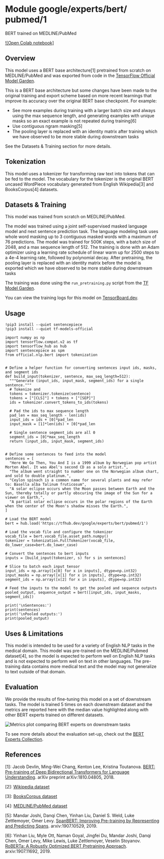 # Module google/&zwnj;experts/&zwnj;bert/&zwnj;pubmed/1

BERT trained on MEDLINE/PubMed

<!-- dataset: MEDLINE/PubMed -->
<!-- fine-tunable: true -->
<!-- format: saved_model_2 -->
<!-- language: en -->
<!-- module-type: text-embedding -->
<!-- network-architecture: Transformer -->

[![Open Colab notebook]](https://colab.research.google.com/github/tensorflow/hub/blob/master/examples/colab/bert_experts.ipynb)

## Overview

This model uses a BERT base architecture[1] pretrained from scratch on MEDLINE/PubMed and was exported from code in the [TensorFlow Official Model Garden](https://github.com/tensorflow/models/tree/master/official/nlp/bert).

This is a BERT base architecture but some changes have been made to the original
training and export scheme based on more recent learnings that improve its accuracy over
the original BERT base checkpoint. For example:

*   See more examples during training with a larger batch size and always using
    the max sequence length, and generating examples with unique masks so an
    exact example is not repeated during training[6]
*   Use contiguous ngram masking[5]
*   The pooling layer is replaced with an identity matrix after training
    which we have observed to be more stable during downstream tasks

See the Datasets & Training section for more details.

## Tokenization

This model uses a tokenizer for transforming raw text into tokens that can be
fed to the model. The vocabulary for the tokenizer is the original BERT uncased WordPiece vocabulary generated from English Wikipedia[3] and BooksCorpus[4] datasets.

## Datasets & Training

This model was trained from scratch on MEDLINE/PubMed.

The model was trained using a joint self-supervised masked language model and
next sentence prediction task. The language modeling task uses whole word
masking up to 3 contiguous masked words with a maximum of 76 predictions. The
model was trained for 500K steps, with a batch size of 2048, and a max sequence
length of 512. The training is done with an Adam optimizer using a learning rate
schedule of linear warm up for 2500 steps to a 4e-4 learning rate, followed by
polynomial decay. After pretraining, the pooling layer is replaced with an
identity matrix before the model is exported which we have observed to be more
stable during downstream tasks

The training was done using the `run_pretraining.py` script from the  [TF
Model Garden](https://github.com/tensorflow/models/tree/master/official/nlp/bert).

You can view the training logs for this model on [TensorBoard.dev](https://tensorboard.dev/experiment/RAOErKweRweQ0TGw4w8kgw).

## Usage

```
!pip3 install --quiet sentencepiece
!pip3 install --quiet tf-models-official

import numpy as np
import tensorflow.compat.v2 as tf
import tensorflow_hub as hub
import sentencepiece as spm
from official.nlp.bert import tokenization


# Define a helper function for converting sentences input ids, masks, and segment ids
def build_input(tokenizer, sentence, max_seq_length=512):
  """Generate (input_ids, input_mask, segment_ids) for a single sentence."""
  # Tokenize and
  tokens = tokenizer.tokenize(sentence)
  tokens = ["[CLS]"] + tokens + ["[SEP]"]
  ids = tokenizer.convert_tokens_to_ids(tokens)

  # Pad the ids to max sequence length
  pad_len = max_seq_length - len(ids)
  input_ids = ids + [0]*pad_len
  input_mask = [1]*len(ids) + [0]*pad_len

  # Single sentence segment_ids are all 0
  segment_ids = [0]*max_seq_length
  return (input_ids, input_mask, segment_ids)


# Define some sentences to feed into the model
sentences = [
  "Here We Go Then, You And I is a 1999 album by Norwegian pop artist Morten Abel. It was Abel's second CD as a solo artist.",
  "The album went straight to number one on the Norwegian album chart, and sold to double platinum.",
  "Ceylon spinach is a common name for several plants and may refer to: Basella alba Talinum fruticosum",
  "A solar eclipse occurs when the Moon passes between Earth and the Sun, thereby totally or partly obscuring the image of the Sun for a viewer on Earth.",
  "A partial solar eclipse occurs in the polar regions of the Earth when the center of the Moon's shadow misses the Earth.",
]

# Load the BERT model
bert = hub.load('https://tfhub.dev/google/experts/bert/pubmed/1')

# Load the vocab file and configure the tokenizer
vocab_file = bert.vocab_file.asset_path.numpy()
tokenizer = tokenization.FullTokenizer(vocab_file, do_lower_case=bert.do_lower_case)

# Convert the sentences to bert inputs
inputs = [build_input(tokenizer, s) for s in sentences]

# Slice to batch each input tensor
input_ids = np.array([x[0] for x in inputs], dtype=np.int32)
input_masks = np.array([x[1] for x in inputs], dtype=np.int32)
segment_ids = np.array([x[2] for x in inputs], dtype=np.int32)

# Feed the inputs to the model to get the pooled and sequence outputs
pooled_output, sequence_output = bert([input_ids, input_masks, segment_ids])

print('\nSentences:')
print(sentences)
print('\nPooled outputs:')
print(pooled_output)
```

## Uses & Limitations

This model is intended to be used for a variety of English NLP tasks in the medical domain. This model was pre-trained on the MEDLINE/Pubmed dataset[4], so the
model is expected to perform well on English NLP tasks and is not expected to
perform well on text in other languages. The pre-training data contains more
medical text and the model may not generalize to text outside of that domain.

## Evaluation

We provide the results of fine-tuning this model on a set of downstream tasks.
The model is trained 5 times on each downstream dataset and the metrics are
reported here with the median value highlighted along with other BERT experts
trained on different datasets.

![Metrics plot comparing BERT experts on downstream tasks](https://www.gstatic.com/aihub/tfhub/experts/bert/metrics_v0.png)

To see more details about the evaluation set-up, check out the
[BERT Experts Collection](https://tfhub.dev/google/collections/experts/bert/1).

## References

\[1]: Jacob Devlin, Ming-Wei Chang, Kenton Lee, Kristina Toutanova. [BERT:
Pre-training of Deep Bidirectional Transformers for Language
Understanding](https://arxiv.org/abs/1810.04805). arXiv preprint
arXiv:1810.04805, 2018.

\[2]: [Wikipedia dataset](https://dumps.wikimedia.org)

\[3]: [BooksCorpus dataset](http://yknzhu.wixsite.com/mbweb)

\[4]: [MEDLINE/PubMed dataset](https://www.nlm.nih.gov/databases/download/pubmed_medline.html)

\[5]: Mandar Joshi, Danqi Chen, Yinhan Liu, Daniel S. Weld, Luke Zettlemoyer,
Omer Levy.
[SpanBERT: Improving Pre-training by Representing and Predicting Spans](https://arxiv.org/abs/1907.10529).
arxiv:1907.10529, 2019.

\[6]: Yinhan Liu, Myle Ott, Naman Goyal, Jingfei Du, Mandar Joshi, Danqi Chen,
Omer Levy, Mike Lewis, Luke Zettlemoyer, Veselin Stoyanov.
[RoBERTa: A Robustly Optimized BERT Pretraining Approach](https://arxiv.org/abs/1907.11692).
arxiv:1907.11692, 2019.
